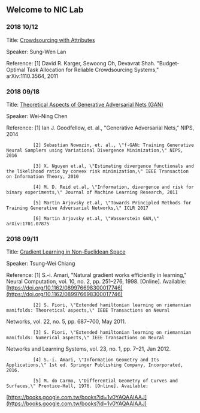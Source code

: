 ## Welcome to NIC Lab 

   
  
### 2018 10/12
Title:        [Crowdsourcing with Attributes](https://niclab524.github.io/GroupMeeting/doc/20181012/slides1012_2018.pdf)  
  
Speaker:      Sung-Wen Lan  
  
Reference:    [1] David R. Karger, Sewoong Oh, Devavrat Shah. \"Budget-Optimal Task Allocation for Reliable Crowdsourcing Systems,\" arXiv:1110.3564, 2011
  
  
### 2018 09/18
Title:        [Theoretical Aspects of Generative Adversarial Nets (GAN)](https://niclab524.github.io/GroupMeeting/doc/20180918/slides0918_2018.pdf)  
  
Speaker:      Wei-Ning Chen  
 
Reference:    [1] Ian J. Goodfellow, et. al., \"Generative Adversarial Nets,\" NIPS, 2014
              
              [2] Sebastian Nowozin, et. al., \"f-GAN: Training Generative Neural Samplers using Variational Divergence Minimization,\" NIPS, 2016
  
              [3] X. Nguyen et.al, \"Estimating divergence functionals and the likelihood ratio by convex risk minimization,\" IEEE Transaction on Information Theory, 2010
  
              [4] M. D. Reid et.al, \"Information, divergence and risk for binary experiments,\" Journal of Machine Learning Research, 2011
  
              [5] Martin Arjovsky et.al, \"Towards Principled Methods for Training Generative Adversarial Networks,\" ICLR 2017

			  [6] Martin Arjovsky et.al, \"Wasserstein GAN,\" arXiv:1701.07875  
  
### 2018 09/11
Title:        [Gradient Learning in Non-Euclidean Space](https://niclab524.github.io/GroupMeeting/doc/20180911/slides0911_2018.pdf)  
  
Speaker:      Tsung-Wei Chiang  
  
Reference:    [1] S.-i. Amari, \"Natural gradient works efficiently in learning,\" Neural Computation, vol. 10, no. 2, pp. 251–276, 1998.
[Online]. Available: [https://doi.org/10.1162/089976698300017746](https://doi.org/10.1162/089976698300017746)

              [2] S. Fiori, \"Extended hamiltonian learning on riemannian manifolds: Theoretical aspects,\" IEEE Transactions on Neural
Networks, vol. 22, no. 5, pp. 687–700, May 2011.

              [3] S. Fiori, \"Extended hamiltonian learning on riemannian manifolds: Numerical aspects,\" IEEE Transactions on Neural
Networks and Learning Systems, vol. 23, no. 1, pp. 7–21, Jan 2012.

              [4] S.-i. Amari, \"Information Geometry and Its Applications,\" 1st ed. Springer Publishing Company, Incorporated, 2016.
			  
              [5] M. do Carmo, \"Differential Geometry of Curves and Surfaces,\" Prentice-Hall, 1976. [Online]. Available:
[https://books.google.com.tw/books?id=1v0YAQAAIAAJ](https://books.google.com.tw/books?id=1v0YAQAAIAAJ)

 
 
 
 
 